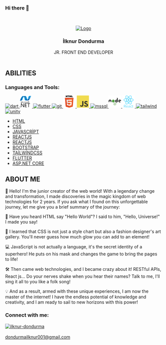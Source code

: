 ### Hi there 👋
<br/>
<p align="center">
  <a href="https://github.com/İlknur Dondurma/">
    <img src="https://avatars.githubusercontent.com/u/79365821?s=400&u=cd68ee3dca58072eab8fa51f64834311696e0769&v=4" alt="Logo" width="80" height="80">
  </a>

  <h3 align="center">İlknur Dondurma</h3>

  <p align="center">
    JR. FRONT END DEVELOPER
    <br/>
    <br/>
  </p>
</p>



## ABILITIES
<h3 align="left">Languages and Tools:</h3>
<p align="left"> <a href="https://dart.dev" target="_blank" rel="noreferrer"> <img src="https://www.vectorlogo.zone/logos/dartlang/dartlang-icon.svg" alt="dart" width="40" height="40"/> </a> <a href="https://dotnet.microsoft.com/" target="_blank" rel="noreferrer"> <img src="https://raw.githubusercontent.com/devicons/devicon/master/icons/dot-net/dot-net-original-wordmark.svg" alt="dotnet" width="40" height="40"/> </a> <a href="https://flutter.dev" target="_blank" rel="noreferrer"> <img src="https://www.vectorlogo.zone/logos/flutterio/flutterio-icon.svg" alt="flutter" width="40" height="40"/> </a> <a href="https://git-scm.com/" target="_blank" rel="noreferrer"> <img src="https://www.vectorlogo.zone/logos/git-scm/git-scm-icon.svg" alt="git" width="40" height="40"/> </a> <a href="https://www.w3.org/html/" target="_blank" rel="noreferrer"> <img src="https://raw.githubusercontent.com/devicons/devicon/master/icons/html5/html5-original-wordmark.svg" alt="html5" width="40" height="40"/> </a> <a href="https://developer.mozilla.org/en-US/docs/Web/JavaScript" target="_blank" rel="noreferrer"> <img src="https://raw.githubusercontent.com/devicons/devicon/master/icons/javascript/javascript-original.svg" alt="javascript" width="40" height="40"/> </a> <a href="https://www.microsoft.com/en-us/sql-server" target="_blank" rel="noreferrer"> <img src="https://www.svgrepo.com/show/303229/microsoft-sql-server-logo.svg" alt="mssql" width="40" height="40"/> </a> <a href="https://nodejs.org" target="_blank" rel="noreferrer"> <img src="https://raw.githubusercontent.com/devicons/devicon/master/icons/nodejs/nodejs-original-wordmark.svg" alt="nodejs" width="40" height="40"/> </a> <a href="https://reactjs.org/" target="_blank" rel="noreferrer"> <img src="https://raw.githubusercontent.com/devicons/devicon/master/icons/react/react-original-wordmark.svg" alt="react" width="40" height="40"/> </a> <a href="https://tailwindcss.com/" target="_blank" rel="noreferrer"> <img src="https://www.vectorlogo.zone/logos/tailwindcss/tailwindcss-icon.svg" alt="tailwind" width="40" height="40"/> </a> <a href="https://unity.com/" target="_blank" rel="noreferrer"> <img src="https://www.vectorlogo.zone/logos/unity3d/unity3d-icon.svg" alt="unity" width="40" height="40"/> </a> </p>


* [HTML](#)
* [ CSS ](#)
* [ JAVASCRİPT](#)
* [ REACTJS ](#)
* [ REACTJS ](#)
* [ BOOTSTRAP](#)
* [ TAİLWİNDCSS](#)
* [ FLUTTER ](#)
* [ ASP.NET CORE](#)






## ABOUT ME
🎉 Hello! I'm the junior creator of the web world! With a legendary change and transformation, I made discoveries in the magic kingdom of web technologies for 2 years. If you ask what I found on this unforgettable journey, let me give you a brief summary of the journey:

🌟 Have you heard HTML say "Hello World"? I said to him, "Hello, Universe!" I made you say!

🚀 I learned that CSS is not just a style chart but also a fashion designer's art gallery. You'll never guess how much glow you can add to an element!

💻 JavaScript is not actually a language, it's the secret identity of a superhero! He puts on his mask and changes the game to bring the pages to life!

🛠️ Then came web technologies, and I became crazy about it! RESTful APIs, React js... Do your nerves shake when you hear their names? Talk to me, I'll sing it all to you like a folk song!

💡 And as a result, armed with these unique experiences, I am now the master of the internet! I have the endless potential of knowledge and creativity, and I am ready to sail to new horizons with this power!


<h3 align="left">Connect with me:</h3>
<p align="left">
<a href="https://linkedin.com/in/ilknur-dondurma" target="blank"><img align="center" src="https://raw.githubusercontent.com/rahuldkjain/github-profile-readme-generator/master/src/images/icons/Social/linked-in-alt.svg" alt="ilknur-dondurma" height="30" width="40" /></a>
  <br/>
  <br/>
<a href="#"/>dondurmailknur001@gmail.com</a>
</p>

